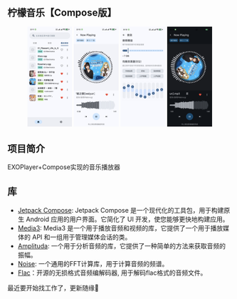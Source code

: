 ## 柠檬音乐【Compose版】

<p align="center">

<img src="/img/Screenshot_20250621_231150.png" width="20%"/>
<img src="/img/Screenshot_20250621_231231.png" width="20%"/>
<img src="/img/Screenshot_20250621_231303.png" width="20%"/>
<img src="/img/Screenshot_20250621_231331.png" width="20%"/>
</p>

## 项目简介

EXOPlayer+Compose实现的音乐播放器

## 库

- [Jetpack Compose](https://developer.android.com/compose): Jetpack Compose 是一个现代化的工具包，用于构建原生
  Android 应用的用户界面。它简化了 UI 开发，使您能够更快地构建应用。
- [Media3](https://github.com/androidx/media): Media3 是一个用于播放音频和视频的库，它提供了一个用于播放媒体的
  API
  和一组用于管理媒体会话的类。
- [Amplituda](https://github.com/lincollincol/Amplituda): 一个用于分析音频的库，它提供了一种简单的方法来获取音频的振幅。
- [Noise](https://github.com/paramsen/noise): 一个通用的FFT计算库，用于计算音频的频谱。
- [Flac](https://xiph.org/flac/changelog.html)：开源的无损格式音频编解码器, 用于解码flac格式的音频文件。

最近要开始找工作了，更新随缘🌈
